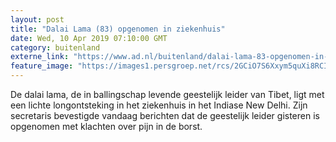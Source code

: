 ```yaml
---
layout: post
title: "Dalai Lama (83) opgenomen in ziekenhuis"
date: Wed, 10 Apr 2019 07:10:00 GMT
category: buitenland
externe_link: "https://www.ad.nl/buitenland/dalai-lama-83-opgenomen-in-ziekenhuis~aa383991/"
feature_image: "https://images1.persgroep.net/rcs/2GCiO7S6Xxym5quXi8RCIwxm2CE/diocontent/145213963/_fitwidth/400/?appId=21791a8992982cd8da851550a453bd7f&quality=0.7"
---
```


De dalai lama, de in ballingschap levende geestelijk leider van Tibet, ligt met een lichte longontsteking in het ziekenhuis in het Indiase New Delhi. Zijn secretaris bevestigde vandaag berichten dat de geestelijk leider gisteren is opgenomen met klachten over pijn in de borst.
